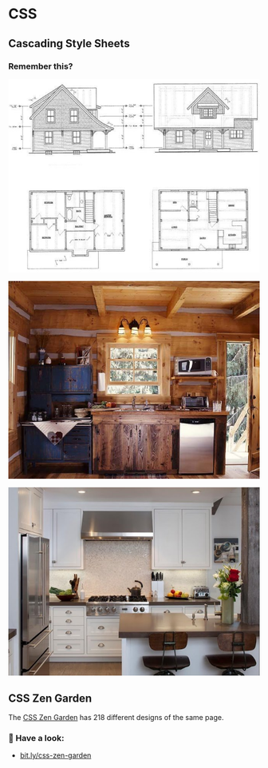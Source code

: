 # CSS

## Cascading Style Sheets

### Remember this?

![Architect drawing of a house](images/house-frame.jpg)

![Wood kitchen](images/kitchen-wood.jpg)

![Bright kitchen](images/kitchen-white.jpg)

## CSS Zen Garden

The [CSS Zen Garden](http://www.mezzoblue.com/zengarden/alldesigns/) has 218 different designs of the same page.

### 🙂 Have a look: 
* [bit.ly/css-zen-garden](http://bit.ly/css-zen-garden)
